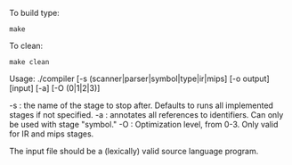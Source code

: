 To build type:

`make`

To clean:

`make clean`

Usage:
    ./compiler [-s (scanner|parser|symbol|type|ir|mips] [-o output] [input] [-a] [-O (0|1|2|3)]
 
 -s : the name of the stage to stop after. Defaults to
      runs all implemented stages if not specified.
 -a : annotates all references to identifiers. Can only be used with
      stage "symbol."
-O  : Optimization level, from 0-3. Only valid for IR and mips stages.

The input file should be a (lexically) valid source language program.
